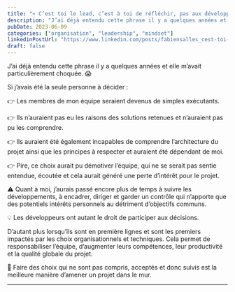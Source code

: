 ```yaml
---
title: "« C’est toi le lead, c’est à toi de réfléchir, pas aux développeurs de ton équipe »"
description: "J’ai déjà entendu cette phrase il y a quelques années et elle m’avait particulièrement choquée. 😱"
pubDate: 2023-06-09
categories: ["organisation", "leadership", "mindset"]
linkedinPostUrl: "https://www.linkedin.com/posts/fabiensalles_cest-toi-le-lead-cest-à-toi-de-réfléchir-activity-7072823829433077761-iX0e?utm_source=share&utm_medium=member_desktop"
draft: false
---
```


J’ai déjà entendu cette phrase il y a quelques années et elle m’avait particulièrement choquée. 😱

Si j’avais été la seule personne à décider :

👉 Les membres de mon équipe seraient devenus de simples exécutants.

👉 Ils n’auraient pas eu les raisons des solutions retenues et n’auraient pas pu les comprendre.

👉 Ils auraient été également incapables de comprendre l’architecture du projet ainsi que les principes à respecter et auraient été dépendant de moi.

👉 Pire, ce choix aurait pu démotiver l’équipe, qui ne se serait pas sentie entendue, écoutée et cela aurait généré une perte d’intérêt pour le projet.

⚠ Quant à moi, j’aurais passé encore plus de temps à suivre les développements, à encadrer, diriger et garder un contrôle qui n’apporte que des potentiels intérêts personnels au détriment d’objectifs communs.

💡 Les développeurs ont autant le droit de participer aux décisions.

D’autant plus lorsqu’ils sont en première lignes et sont les premiers impactés par les choix organisationnels et techniques. Cela permet de responsabiliser l’équipe, d’augmenter leurs compétences, leur productivité et la qualité globale du projet.

🚫 Faire des choix qui ne sont pas compris, acceptés et donc suivis est la meilleure manière d’amener un projet dans le mur.

---